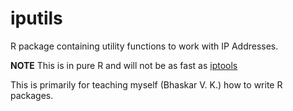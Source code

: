 # iputils

R package containing utility functions to work with IP Addresses.

**NOTE** This is in pure R and will not be as fast as [iptools](https://www.github.com/hrbrmstr/iptools)

This is primarily for teaching myself (Bhaskar V. K.) how to write R packages.


